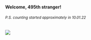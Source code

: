#### Welcome, 495th stranger!

###### <sup>P.S. counting started approximately in 10.01.22</sup>

<img src="https://kraftwerk28.pp.ua/vcnt.png"></img>
